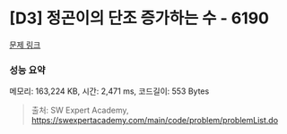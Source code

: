 # [D3] 정곤이의 단조 증가하는 수 - 6190 

[문제 링크](https://swexpertacademy.com/main/code/problem/problemDetail.do?contestProbId=AWcPjEuKAFgDFAU4) 

### 성능 요약

메모리: 163,224 KB, 시간: 2,471 ms, 코드길이: 553 Bytes



> 출처: SW Expert Academy, https://swexpertacademy.com/main/code/problem/problemList.do
